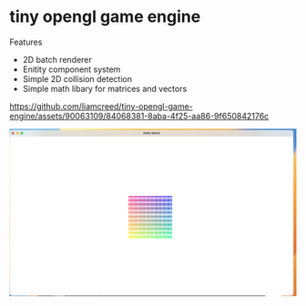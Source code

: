 # tiny opengl game engine

Features
- 2D batch renderer
- Enitity component system
- Simple 2D collision detection
- Simple math libary for matrices and vectors

https://github.com/liamcreed/tiny-opengl-game-engine/assets/90063109/84068381-8aba-4f25-aa86-9f650842176c


<img width="700" alt="Screenshot 2023-08-19 at 16 42 56" src="https://raw.githubusercontent.com/liamcreed/tiny-opengl-game-engine/main/readme/Screenshot%202023-08-19%20at%2016.42.56.png">
